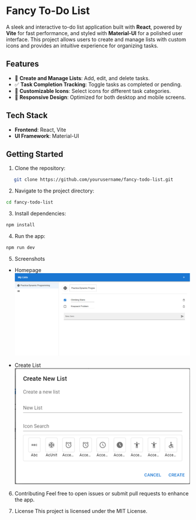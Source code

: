 # Fancy To-Do List

A sleek and interactive to-do list application built with **React**, powered by **Vite** for fast performance, and styled with **Material-UI** for a polished user interface. This project allows users to create and manage lists with custom icons and provides an intuitive experience for organizing tasks.

## Features

- 📝 **Create and Manage Lists**: Add, edit, and delete tasks.
- ✅ **Task Completion Tracking**: Toggle tasks as completed or pending.
- 🎨 **Customizable Icons**: Select icons for different task categories.
- 📱 **Responsive Design**: Optimized for both desktop and mobile screens.

## Tech Stack

- **Frontend**: React, Vite
- **UI Framework**: Material-UI

## Getting Started

1. Clone the repository:
```bash
   git clone https://github.com/yourusername/fancy-todo-list.git
```
2. Navigate to the project directory:
 ```bash
cd fancy-todo-list
 ```
3. Install dependencies:
```bash
npm install
```
4. Run the app:
```bash
npm run dev
```
5. Screenshots
- Homepage
![Homepage](todo1.png)

- Create List
![Create List](todo2.png)


6. Contributing
Feel free to open issues or submit pull requests to enhance the app.

7. License
This project is licensed under the MIT License.
